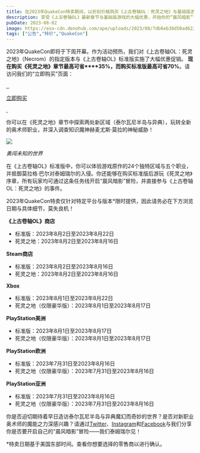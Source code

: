 ```yaml
---
title: 在2023年QuakeCon特卖期间，以折扣价格购买《上古卷轴OL：死灵之地》与基础版游戏
description: 享受《上古卷轴OL》最新章节与基础版游戏的大幅优惠，开始你的“晨风暗影”冒险
pubDate: 2023-08-02
image: https://eso-cdn.denohub.com/ape/uploads/2023/08/7db6eb38d50ad62288abc311b3dac084.jpg
tags: ["公告","特价","QuakeCon"]
---
```


2023年QuakeCon即将于下周开幕。作为活动预热，我们对《上古卷轴OL：死灵之地》（Necrom）的指定版本与《上古卷轴OL》标准版实施了大幅优惠促销。
**现在购买《死灵之地》章节最高可省****35%，而购买标准版最高可省70%**。请访问我们的“立即购买”页面：

[![]() ![]() ![]()](/cn/joinus)

[立即购买](/cn/joinus)

[![]() ![]()](/cn/joinus)

你可以在《死灵之地》章节中探索两处新区域（泰尔瓦尼半岛与异典），玩转全新的奥术师职业，并深入调查知识魔神赫麦尤斯·莫拉的神秘威胁！

![](https://eso-cdn.denohub.com/ape/uploads/2023/08/0706ff9c0e5521a1c33e2fb41ca65beb.jpg)

<p class="text-gray-500 text-sm text-center"><i>勇闯未知的世界</i></p>

在《上古卷轴OL》标准版中，你可以体验游戏原作的24个独特区域与五个职业，并抵御莫拉格·巴尔对泰姆瑞尔的入侵。你还能够在购买标准版后游玩《死灵之地》序章，所有玩家均可通过这条任务线开启“晨风暗影”冒险，并直接参与《上古卷轴OL：死灵之地》的事件。

2023年QuakeCon特卖仅针对特定平台与版本\*限时提供，因此请务必在下方浏览日期与具体细节，莫失良机！

**《上古卷轴OL》商店**

- 标准版：2023年8月2日至2023年8月22日
- 死灵之地：2023年8月2日至2023年8月16日

**Steam商店**

- 标准版：2023年8月2日至2023年8月16日
- 死灵之地：2023年8月2日至2023年8月16日

**Xbox**

- 标准版：2023年8月1日至2023年8月22日
- 死灵之地（仅限豪华版）：2023年8月1日至2023年8月17日

**PlayStation美洲**

- 标准版：2023年8月1日至2023年8月17日
- 死灵之地（仅限豪华版）：2023年8月1日至2023年8月17日

**PlayStation欧洲**

- 标准版：2023年7月31日至2023年8月16日
- 死灵之地（仅限豪华版）：2023年7月31日至2023年8月16日

**PlayStation亚洲**

- 标准版：2023年7月31日至2023年8月16日
- 死灵之地（仅限豪华版）：2023年7月31日至2023年8月16日

你是否迫切期待着早日造访泰尔瓦尼半岛与异典魔幻而奇妙的世界？是否对新职业奥术师的魔能之力深感兴趣？请通过[Twitter](https://twitter.com/TESOnline)、[Instagram](https://www.instagram.com/elderscrollsonline/)和[Facebook](https://www.facebook.com/elderscrollsonline)与我们分享你是否要开启自己的“晨风暗影”冒险——我们泰姆瑞尔见！

\*特卖日期基于美国东部时间。查看你想要选择的零售商以进行确认。
